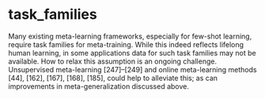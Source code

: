 # task_families

Many existing meta-learning frameworks, especially for few-shot learning, require task families for
meta-training. While this indeed reflects lifelong human learning, in some applications data for such task families may not be available. How to relax this assumption is an ongoing challenge. Unsupervised meta-learning [247]–[249] and online meta-learning methods [44], [162], [167], [168], [185], could help to alleviate this; as can improvements in meta-generalization discussed above.
<!-- REFERENCE -->
